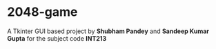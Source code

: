 # 2048-game

A Tkinter GUI based project by **Shubham Pandey** and **Sandeep Kumar Gupta** for the subject code **INT213**
